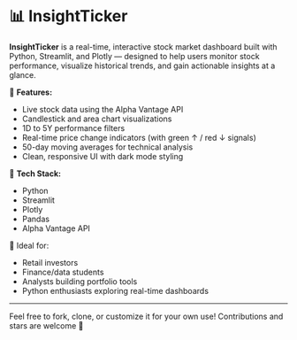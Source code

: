 # 📊 InsightTicker

**InsightTicker** is a real-time, interactive stock market dashboard built with Python, Streamlit, and Plotly — designed to help users monitor stock performance, visualize historical trends, and gain actionable insights at a glance.

🚀 **Features:**
- Live stock data using the Alpha Vantage API  
- Candlestick and area chart visualizations  
- 1D to 5Y performance filters  
- Real-time price change indicators (with green ↑ / red ↓ signals)  
- 50-day moving averages for technical analysis  
- Clean, responsive UI with dark mode styling  

🔧 **Tech Stack:**
- Python  
- Streamlit  
- Plotly  
- Pandas  
- Alpha Vantage API  

🎯 Ideal for:
- Retail investors  
- Finance/data students  
- Analysts building portfolio tools  
- Python enthusiasts exploring real-time dashboards

---

Feel free to fork, clone, or customize it for your own use! Contributions and stars are welcome 🌟
